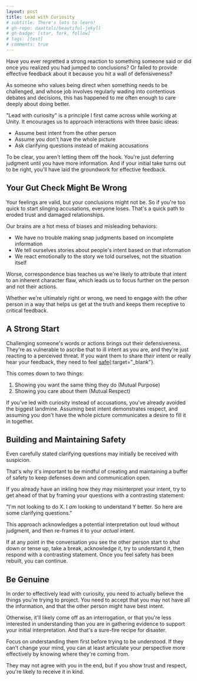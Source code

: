 ```yaml
---
layout: post
title: Lead with Curiosity
# subtitle: There's lots to learn!
# gh-repo: daattali/beautiful-jekyll
# gh-badge: [star, fork, follow]
# tags: [test]
# comments: true
---
```


Have you ever regretted a strong reaction to something someone said or did once you realized you had jumped to conclusions? Or failed to provide effective feedback about it because you hit a wall of defensiveness?

As someone who values being direct when something needs to be challenged, and whose job involves regularly wading into contentious debates and decisions, this has happened to me often enough to care deeply about doing better.

"Lead with curiosity" is a principle I first came across while working at Unity. It encourages us to approach interactions with three basic ideas:
* Assume best intent from the other person
* Assume you don't have the whole picture
* Ask clarifying questions instead of making accusations

To be clear, you aren't letting them off the hook. You're just deferring judgment until you have more information. And if your initial take turns out to be right, you'll have laid the groundwork for effective feedback.

## Your Gut Check Might Be Wrong

Your feelings are valid, but your conclusions might not be. So if you're too quick to start slinging accusations, everyone loses. That's a quick path to eroded trust and damaged relationships.

Our brains are a hot mess of biases and misleading behaviors:
* We have no trouble making snap judgments based on incomplete information
* We tell ourselves stories about people's intent based on that information
* We react emotionally to the story we told ourselves, not the situation itself

Worse, correspondence bias teaches us we're likely to attribute that intent to an inherent character flaw, which leads us to focus further on the person and not their actions.

Whether we're ultimately right or wrong, we need to engage with the other person in a way that helps us get at the truth and keeps them receptive to critical feedback.

## A Strong Start

Challenging someone's words or actions brings out their defensiveness. They're as vulnerable to ascribe that to ill intent as you are, and they're just reacting to a perceived threat. If you want them to share _their_ intent or really hear your feedback, they need to feel [safe](https://cruciallearning.com/blog/crucial-conversations-skill-summary-make-it-safe/){:target="_blank"}.

This comes down to two things:
1. Showing you want the same thing they do (Mutual Purpose)
2. Showing you care about them (Mutual Respect)

If you've led with curiosity instead of accusations, you've already avoided the biggest landmine. Assuming best intent demonstrates respect, and assuming you don't have the whole picture communicates a desire to fill it in together.

## Building and Maintaining Safety

Even carefully stated clarifying questions may initially be received with suspicion.

That's why it's important to be mindful of creating and maintaining a buffer of safety to keep defenses down and communication open.

If you already have an inkling how they may misinterpret your intent, try to get ahead of that by framing your questions with a contrasting statement:

"I'm not looking to do X. I _am_ looking to understand Y better. So here are some clarifying questions."

This approach acknowledges a potential interpretation out loud without judgment, and then re-frames it to your _actual_ intent.

If at any point in the conversation you see the other person start to shut down or tense up, take a break, acknowledge it, try to understand it, then respond with a contrasting statement. Once you feel safety has been rebuilt, you can continue.

## Be Genuine

In order to effectively lead with curiosity, you need to actually believe the things you're trying to project. You need to accept that you may not have all the information, and that the other person might have best intent.

Otherwise, it'll likely come off as an interrogation, or that you're less interested in understanding than you are in gathering evidence to support your initial interpretation. And that's a sure-fire recipe for disaster.

Focus on understanding them first before trying to be understood. If they can't change your mind, you can at least articulate your perspective more effectively by knowing where they're coming from. 

They may not agree with you in the end, but if you show trust and respect, you're likely to receive it in kind.
